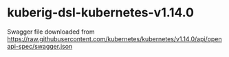 # kuberig-dsl-kubernetes-v1.14.0

Swagger file downloaded from https://raw.githubusercontent.com/kubernetes/kubernetes/v1.14.0/api/openapi-spec/swagger.json
